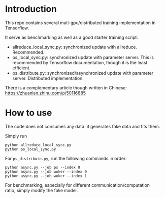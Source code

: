 # Introduction
This repo contains several muti-gpu/distributed training implementation in Tensorflow.

It serve as benchmarking as well as a good starter training script:

* allreduce_local_sync.py: synchronized update with allreduce. Recommended.
* ps_local_sync.py: synchronized update with parameter server. This is recommended by Tensorflow documentation, though it is the least efficient.
* ps_distribute.py: synchronized/asynchronized update with parameter server. Distributed implementation.

There is a complementary article though written in Chinese: https://zhuanlan.zhihu.com/p/50116885

# How to use
The code does not consumes any data: it generates fake data and fits them.

Simply run
```
python allreduce_local_sync.py
python ps_local_sync.py
```
For `ps_distribute.py`, run the following commands in order:
```
python async.py --job ps --index 0
python async.py --job woker --index 0
python async.py --job woker --index 1
```


For benchmarking, especially for different communication/computation ratio, simply modify the fake model.



